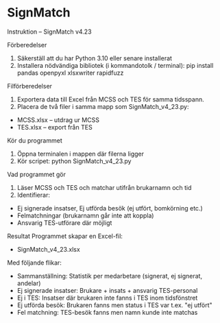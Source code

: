 # SignMatch

Instruktion – SignMatch v4.23

Förberedelser
1. Säkerställ att du har Python 3.10 eller senare installerat
2. Installera nödvändiga bibliotek (i kommandotolk / terminal): pip install pandas openpyxl xlsxwriter rapidfuzz

Filförberedelser
1. Exportera data till Excel från MCSS och TES för samma tidsspann.
2. Placera de två filer i samma mapp som SignMatch_v4_23.py:
- MCSS.xlsx – utdrag ur MCSS
- TES.xlsx – export från TES

Kör du programmet
1. Öppna terminalen i mappen där filerna ligger
2. Kör scripet: python SignMatch_v4_23.py

Vad programmet gör
1. Läser MCSS och TES och matchar utifrån brukarnamn och tid
2. Identifierar:
- Ej signerade insatser, Ej utförda besök (ej utfört, bomkörning etc.)
- Felmatchningar (brukarnamn går inte att koppla)
- Ansvarig TES-utförare där möjligt

Resultat
Programmet skapar en Excel-fil:
- SignMatch_v4_23.xlsx

Med följande flikar:
- Sammanställning:
Statistik per medarbetare (signerat, ej signerat, andelar)
- Ej signerade insatser:
Brukare + insats + ansvarig TES-personal
- Ej i TES:
Insatser där brukaren inte fanns i TES inom tidsfönstret
- Ej utförda besök:
Brukaren fanns men status i TES var t.ex. "ej utfört"
- Fel matchning:
TES-besök fanns men namn kunde inte matchas
